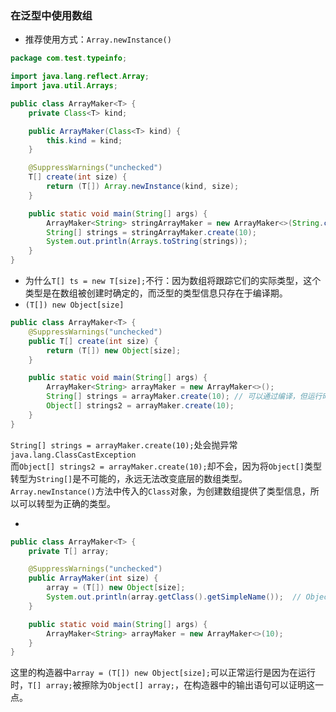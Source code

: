 ### 在泛型中使用数组
* 推荐使用方式：`Array.newInstance()`
```java
package com.test.typeinfo;

import java.lang.reflect.Array;
import java.util.Arrays;

public class ArrayMaker<T> {
    private Class<T> kind;

    public ArrayMaker(Class<T> kind) {
        this.kind = kind;
    }

    @SuppressWarnings("unchecked")
    T[] create(int size) {
        return (T[]) Array.newInstance(kind, size);
    }

    public static void main(String[] args) {
        ArrayMaker<String> stringArrayMaker = new ArrayMaker<>(String.class);
        String[] strings = stringArrayMaker.create(10);
        System.out.println(Arrays.toString(strings));
    }
}
```
* 为什么`T[] ts = new T[size];`不行：因为数组将跟踪它们的实际类型，这个类型是在数组被创建时确定的，而泛型的类型信息只存在于编译期。
* `(T[]) new Object[size]`      
```java
public class ArrayMaker<T> {
    @SuppressWarnings("unchecked")
    public T[] create(int size) {
        return (T[]) new Object[size];
    }

    public static void main(String[] args) {
        ArrayMaker<String> arrayMaker = new ArrayMaker<>();
        String[] strings = arrayMaker.create(10); // 可以通过编译，但运行时抛异常
        Object[] strings2 = arrayMaker.create(10);
    }
}
```
`String[] strings = arrayMaker.create(10);`处会抛异常`java.lang.ClassCastException`   
而`Object[] strings2 = arrayMaker.create(10);`却不会，因为将`Object[]`类型转型为`String[]`是不可能的，永远无法改变底层的数组类型。   
`Array.newInstance()`方法中传入的`Class`对象，为创建数组提供了类型信息，所以可以转型为正确的类型。 

* 
```java
public class ArrayMaker<T> {
    private T[] array;

    @SuppressWarnings("unchecked")
    public ArrayMaker(int size) {
        array = (T[]) new Object[size];
        System.out.println(array.getClass().getSimpleName());  // Object[]
    }

    public static void main(String[] args) {
        ArrayMaker<String> arrayMaker = new ArrayMaker<>(10);
    }
}
```
这里的构造器中`array = (T[]) new Object[size];`可以正常运行是因为在运行时，`T[] array;`被擦除为`Object[] array;`，在构造器中的输出语句可以证明这一点。
